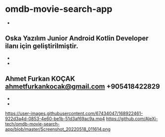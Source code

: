 # omdb-movie-search-app
-
Oska Yazılım Junior Android Kotlin Developer ilanı için geliştirilmiştir.
-
-
-
Ahmet Furkan KOÇAK
ahmetfurkankocak@gmail.com
+905418422829
-
-
-
https://user-images.githubusercontent.com/67434047/168922461-922d3a4d-0853-4e60-be1b-51d3af69ac9a.mp4
https://github.com/AleXi-tech/omdb-movie-search-app/blob/master/Screenshot_20220518_011614.png
